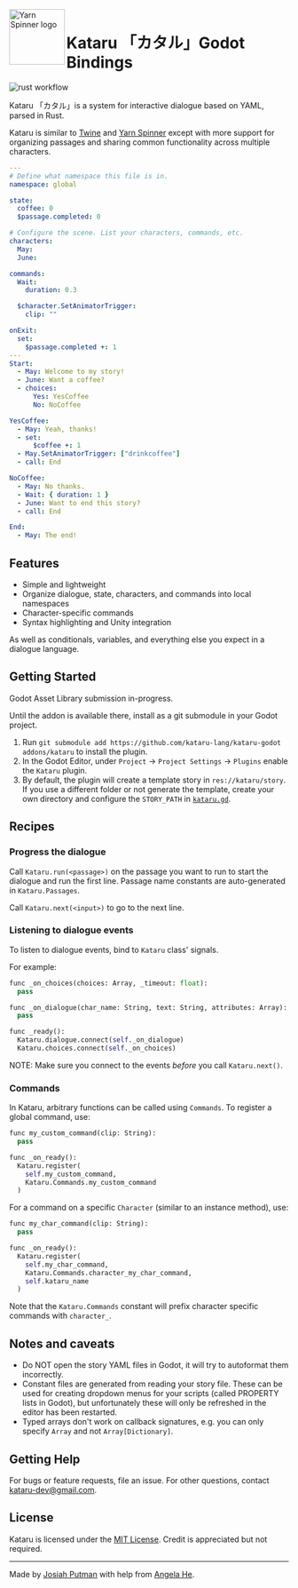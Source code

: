 <img src="https://kataru-lang.github.io/_media/logo.svg" alt="Yarn Spinner logo" width="100px;" align="left">

# Kataru 「カタル」Godot Bindings

![rust workflow](https://github.com/katsutoshii/kataru/actions/workflows/rust.yml/badge.svg)

Kataru 「カタル」is a system for interactive dialogue based on YAML, parsed in Rust.

Kataru is similar to [Twine](http://twinery.org/) and [Yarn Spinner](http://yarnspinner.dev) except with more support for organizing passages and sharing common functionality across multiple characters.

```yml
---
# Define what namespace this file is in.
namespace: global

state:
  coffee: 0
  $passage.completed: 0

# Configure the scene. List your characters, commands, etc.
characters:
  May:
  June:

commands:
  Wait:
    duration: 0.3

  $character.SetAnimatorTrigger:
    clip: ""

onExit:
  set:
    $passage.completed +: 1
---
Start:
  - May: Welcome to my story!
  - June: Want a coffee?
  - choices:
      Yes: YesCoffee
      No: NoCoffee

YesCoffee:
  - May: Yeah, thanks!
  - set:
      $coffee +: 1
  - May.SetAnimatorTrigger: ["drinkcoffee"]
  - call: End

NoCoffee:
  - May: No thanks.
  - Wait: { duration: 1 }
  - June: Want to end this story?
  - call: End

End:
  - May: The end!
```

## Features

- Simple and lightweight
- Organize dialogue, state, characters, and commands into local namespaces
- Character-specific commands
- Syntax highlighting and Unity integration

As well as conditionals, variables, and everything else you expect in a dialogue language.

## Getting Started

Godot Asset Library submission in-progress.

Until the addon is available there, install as a git submodule in your Godot project.

1. Run `git submodule add https://github.com/kataru-lang/kataru-godot addons/kataru` to install the plugin.
1. In the Godot Editor, under `Project` -> `Project Settings` -> `Plugins` enable the `Kataru` plugin.
1. By default, the plugin will create a template story in `res://kataru/story`. If you use a different folder or not generate the template, create your own directory and configure the `STORY_PATH` in [`kataru.gd`](kataru.gd).

## Recipes

### Progress the dialogue

Call `Kataru.run(<passage>)` on the passage you want to run to start the dialogue and run the first line.
Passage name constants are auto-generated in `Kataru.Passages`.

Call `Kataru.next(<input>)` to go to the next line.

### Listening to dialogue events

To listen to dialogue events, bind to `Kataru` class' signals.

For example:
```py
func _on_choices(choices: Array, _timeout: float):
  pass

func _on_dialogue(char_name: String, text: String, attributes: Array):
  pass

func _ready():
  Kataru.dialogue.connect(self._on_dialogue)
  Kataru.choices.connect(self._on_choices)
```

NOTE: Make sure you connect to the events _before_ you call `Kataru.next()`.

### Commands

In Kataru, arbitrary functions can be called using `Commands`.
To register a global command, use:

```py
func my_custom_command(clip: String):
  pass

func _on_ready():
  Kataru.register(
    self.my_custom_command,
    Kataru.Commands.my_custom_command
  )
```

For a command on a specific `Character` (similar to an instance method), use:

```py
func my_char_command(clip: String):
  pass

func _on_ready():
  Kataru.register(
    self.my_char_command,
    Kataru.Commands.character_my_char_command,
    self.kataru_name
  )
```

Note that the `Kataru.Commands` constant will prefix character specific commands with `character_`.

## Notes and caveats

- Do NOT open the story YAML files in Godot, it will try to autoformat them incorrectly.
- Constant files are generated from reading your story file. These can be used for creating dropdown menus for your scripts (called PROPERTY lists in Godot), but unfortunately these will only be refreshed in the editor has been restarted.
- Typed arrays don't work on callback signatures, e.g. you can only specify `Array` and not `Array[Dictionary]`.

## Getting Help

For bugs or feature requests, file an issue. For other questions, contact kataru-dev@gmail.com.

## License

Kataru is licensed under the [MIT License](LICENSE). Credit is appreciated but not required.

---

Made by [Josiah Putman](https://github.com/Katsutoshii) with help from [Angela He](https://github.com/zephyo).

